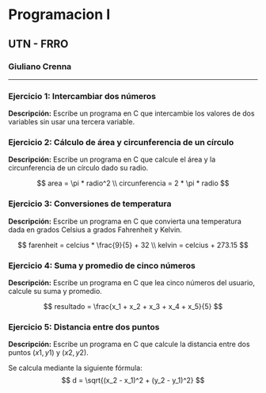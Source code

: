 # Programacion I
## UTN - FRRO
### Giuliano Crenna
---

### Ejercicio 1: Intercambiar dos números
**Descripción:** Escribe un programa en C que intercambie los valores de dos variables sin usar una tercera variable.

### Ejercicio 2: Cálculo de área y circunferencia de un círculo
**Descripción:** Escribe un programa en C que calcule el área y la circunferencia de un círculo dado su radio.

$$
area = \pi * radio^2 \\
circunferencia = 2 * \pi * radio
$$

### Ejercicio 3: Conversiones de temperatura
**Descripción:** Escribe un programa en C que convierta una temperatura dada en grados Celsius a grados Fahrenheit y Kelvin.

$$
farenheit = celcius * \frac{9}{5} + 32 \\
kelvin = celcius + 273.15
$$

### Ejercicio 4: Suma y promedio de cinco números
**Descripción:** Escribe un programa en C que lea cinco números del usuario, calcule su suma y promedio.

$$
resultado = \frac{x_1 + x_2 + x_3 + x_4 + x_5}{5}
$$

### Ejercicio 5: Distancia entre dos puntos
**Descripción:** Escribe un programa en C que calcule la distancia entre dos puntos $(x1, y1)$ y $(x2, y2)$.

Se calcula mediante la siguiente fórmula:
$$
    d = \sqrt{(x_2 - x_1)^2 + (y_2 - y_1)^2}
$$